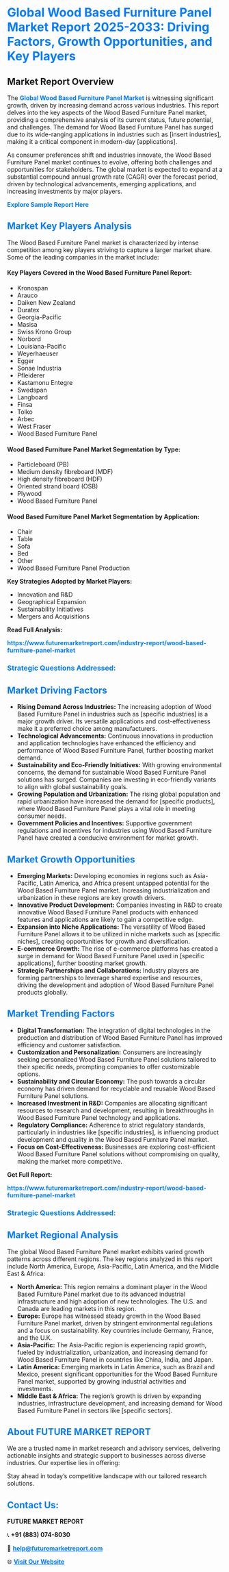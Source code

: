 <h1 style="color: #007BFF;">Global Wood Based Furniture Panel Market Report 2025-2033: Driving Factors, Growth Opportunities, and Key Players</h1>

<section id="overview">
<h2>Market Report Overview</h2>
<p>The <a href="https://www.futuremarketreport.com/industry-report/wood-based-furniture-panel-market" style="color: #007BFF; text-decoration: none;"><strong>Global Wood Based Furniture Panel Market</strong></a> is witnessing significant growth, driven by increasing demand across various industries. This report delves into the key aspects of the Wood Based Furniture Panel market, providing a comprehensive analysis of its current status, future potential, and challenges. The demand for Wood Based Furniture Panel has surged due to its wide-ranging applications in industries such as [insert industries], making it a critical component in modern-day [applications].</p>
<p>As consumer preferences shift and industries innovate, the Wood Based Furniture Panel market continues to evolve, offering both challenges and opportunities for stakeholders. The global market is expected to expand at a substantial compound annual growth rate (CAGR) over the forecast period, driven by technological advancements, emerging applications, and increasing investments by major players.</p>
</section>

<section id="overview">
<p><a href="https://www.futuremarketreport.com/request-sample/reportId=110686" style="color: #007BFF; text-decoration: none;"><strong>Explore Sample Report Here</strong></a></p>
</section>

<section id="key-players">
<h2 style="color: #007BFF;">Market Key Players Analysis</h2>
<p>The Wood Based Furniture Panel market is characterized by intense competition among key players striving to capture a larger market share. Some of the leading companies in the market include:</p>
<h4>Key Players Covered in the Wood Based Furniture Panel Report:</h4>
<ul><li>Kronospan</li><li>Arauco</li><li>Daiken New Zealand</li><li>Duratex</li><li>Georgia-Pacific</li><li>Masisa</li><li>Swiss Krono Group</li><li>Norbord</li><li>Louisiana-Pacific</li><li>Weyerhaeuser</li><li>Egger</li><li>Sonae Industria</li><li>Pfleiderer</li><li>Kastamonu Entegre</li><li>Swedspan</li><li>Langboard</li><li>Finsa</li><li>Tolko</li><li>Arbec</li><li>West Fraser</li><li>Wood Based Furniture Panel</li></ul>
<h4>Wood Based Furniture Panel Market Segmentation by Type:</h4>
<ul><li>Particleboard (PB)</li><li>Medium density fibreboard (MDF)</li><li>High density fibreboard (HDF)</li><li>Oriented strand board (OSB)</li><li>Plywood</li><li>Wood Based Furniture Panel</li></ul>

<h4>Wood Based Furniture Panel Market Segmentation by Application:</h4>
<ul><li>Chair</li><li>Table</li><li>Sofa</li><li>Bed</li><li>Other</li><li>Wood Based Furniture Panel Production</li></ul>
<p><strong>Key Strategies Adopted by Market Players:</strong></p>
<ul>
<li>Innovation and R&D</li>
<li>Geographical Expansion</li>
<li>Sustainability Initiatives</li>
<li>Mergers and Acquisitions</li>
</ul>
</section>

<section>
<p><strong>Read Full Analysis: </strong></p><a href="https://www.futuremarketreport.com/industry-report/wood-based-furniture-panel-market" style="color: #007BFF; text-decoration: none;"><strong>https://www.futuremarketreport.com/industry-report/wood-based-furniture-panel-market</strong></a>
<h3 style="color: #007BFF;">Strategic Questions Addressed:</h3>
</section>

<section id="driving-factors">
<h2 style="color: #007BFF;">Market Driving Factors</h2>
<ul>
<li><strong>Rising Demand Across Industries:</strong> The increasing adoption of Wood Based Furniture Panel in industries such as [specific industries] is a major growth driver. Its versatile applications and cost-effectiveness make it a preferred choice among manufacturers.</li>
<li><strong>Technological Advancements:</strong> Continuous innovations in production and application technologies have enhanced the efficiency and performance of Wood Based Furniture Panel, further boosting market demand.</li>
<li><strong>Sustainability and Eco-Friendly Initiatives:</strong> With growing environmental concerns, the demand for sustainable Wood Based Furniture Panel solutions has surged. Companies are investing in eco-friendly variants to align with global sustainability goals.</li>
<li><strong>Growing Population and Urbanization:</strong> The rising global population and rapid urbanization have increased the demand for [specific products], where Wood Based Furniture Panel plays a vital role in meeting consumer needs.</li>
<li><strong>Government Policies and Incentives:</strong> Supportive government regulations and incentives for industries using Wood Based Furniture Panel have created a conducive environment for market growth.</li>
</ul>
</section>

<section id="growth-opportunities">
<h2 style="color: #007BFF;">Market Growth Opportunities</h2>
<ul>
<li><strong>Emerging Markets:</strong> Developing economies in regions such as Asia-Pacific, Latin America, and Africa present untapped potential for the Wood Based Furniture Panel market. Increasing industrialization and urbanization in these regions are key growth drivers.</li>
<li><strong>Innovative Product Development:</strong> Companies investing in R&D to create innovative Wood Based Furniture Panel products with enhanced features and applications are likely to gain a competitive edge.</li>
<li><strong>Expansion into Niche Applications:</strong> The versatility of Wood Based Furniture Panel allows it to be utilized in niche markets such as [specific niches], creating opportunities for growth and diversification.</li>
<li><strong>E-commerce Growth:</strong> The rise of e-commerce platforms has created a surge in demand for Wood Based Furniture Panel used in [specific applications], further boosting market growth.</li>
<li><strong>Strategic Partnerships and Collaborations:</strong> Industry players are forming partnerships to leverage shared expertise and resources, driving the development and adoption of Wood Based Furniture Panel products globally.</li>
</ul>
</section>

<section id="trending-factors">
<h2 style="color: #007BFF;">Market Trending Factors</h2>
<ul>
<li><strong>Digital Transformation:</strong> The integration of digital technologies in the production and distribution of Wood Based Furniture Panel has improved efficiency and customer satisfaction.</li>
<li><strong>Customization and Personalization:</strong> Consumers are increasingly seeking personalized Wood Based Furniture Panel solutions tailored to their specific needs, prompting companies to offer customizable options.</li>
<li><strong>Sustainability and Circular Economy:</strong> The push towards a circular economy has driven demand for recyclable and reusable Wood Based Furniture Panel solutions.</li>
<li><strong>Increased Investment in R&D:</strong> Companies are allocating significant resources to research and development, resulting in breakthroughs in Wood Based Furniture Panel technology and applications.</li>
<li><strong>Regulatory Compliance:</strong> Adherence to strict regulatory standards, particularly in industries like [specific industries], is influencing product development and quality in the Wood Based Furniture Panel market.</li>
<li><strong>Focus on Cost-Effectiveness:</strong> Businesses are exploring cost-efficient Wood Based Furniture Panel solutions without compromising on quality, making the market more competitive.</li>
</ul>
</section>

<section>
<p><strong>Get Full Report: </strong></p><a href="https://www.futuremarketreport.com/industry-report/wood-based-furniture-panel-market" style="color: #007BFF; text-decoration: none;"><strong>https://www.futuremarketreport.com/industry-report/wood-based-furniture-panel-market</strong></a>
<h3 style="color: #007BFF;">Strategic Questions Addressed:</h3>
</section>


<section id="regional-analysis">
<h2 style="color: #007BFF;">Market Regional Analysis</h2>
<p>The global Wood Based Furniture Panel market exhibits varied growth patterns across different regions. The key regions analyzed in this report include North America, Europe, Asia-Pacific, Latin America, and the Middle East & Africa:</p>
<ul>
<li><strong>North America:</strong> This region remains a dominant player in the Wood Based Furniture Panel market due to its advanced industrial infrastructure and high adoption of new technologies. The U.S. and Canada are leading markets in this region.</li>
<li><strong>Europe:</strong> Europe has witnessed steady growth in the Wood Based Furniture Panel market, driven by stringent environmental regulations and a focus on sustainability. Key countries include Germany, France, and the U.K.</li>
<li><strong>Asia-Pacific:</strong> The Asia-Pacific region is experiencing rapid growth, fueled by industrialization, urbanization, and increasing demand for Wood Based Furniture Panel in countries like China, India, and Japan.</li>
<li><strong>Latin America:</strong> Emerging markets in Latin America, such as Brazil and Mexico, present significant opportunities for the Wood Based Furniture Panel market, supported by growing industrial activities and investments.</li>
<li><strong>Middle East & Africa:</strong> The region’s growth is driven by expanding industries, infrastructure development, and increasing demand for Wood Based Furniture Panel in sectors like [specific sectors].</li>
</ul>
</section>

<footer>
<h2 style="color: #007BFF;">About FUTURE MARKET REPORT</h2>
<p>We are a trusted name in market research and advisory services, delivering actionable insights and strategic support to businesses across diverse industries. Our expertise lies in offering:</p>

<p>Stay ahead in today’s competitive landscape with our tailored research solutions.</p>

<h2 style="color: #007BFF;">Contact Us:</h2>
<p><strong>FUTURE MARKET REPORT</strong></p>
<p>📞 <strong>+91 (883) 074-8030</strong></p>
<p>📧 <strong><a href="mailto:help@futuremarketreport.com" style="color: #007BFF;">help@futuremarketreport.com</a></strong></p>
<p>🌐 <strong><a href="https://www.futuremarketreport.com/" style="color: #007BFF;">Visit Our Website</a></strong></p>
</footer>